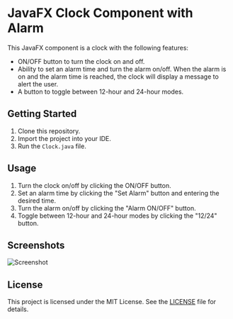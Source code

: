 # JavaFX Clock Component with Alarm

This JavaFX component is a clock with the following features:

- ON/OFF button to turn the clock on and off.
- Ability to set an alarm time and turn the alarm on/off. When the alarm is on and the alarm time is reached, the clock will display a message to alert the user.
- A button to toggle between 12-hour and 24-hour modes.

## Getting Started

1. Clone this repository.
2. Import the project into your IDE.
3. Run the `Clock.java` file.

## Usage

1. Turn the clock on/off by clicking the ON/OFF button.
2. Set an alarm time by clicking the "Set Alarm" button and entering the desired time.
3. Turn the alarm on/off by clicking the "Alarm ON/OFF" button.
4. Toggle between 12-hour and 24-hour modes by clicking the "12/24" button.

## Screenshots

![Screenshot](https://i.ibb.co/3yT7jBd/SS1.png)


## License

This project is licensed under the MIT License. See the [LICENSE](LICENSE) file for details.
